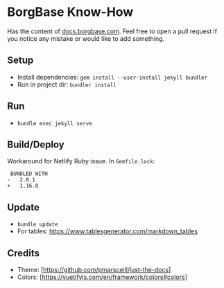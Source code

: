 # BorgBase Know-How

Has the content of [docs.borgbase.com](https://docs.borgbase.com). Feel free to open a pull request if you notice any mistake or would like to add something.

## Setup
- Install dependencies: `gem install --user-install jekyll bundler`
- Run in project dir: `bundler install`

## Run
- `bundle exec jekyll serve`

## Build/Deploy
Workaround for Netlify Ruby issue. In `Gemfile.lock`:

```
 BUNDLED WITH
-   2.0.1
+   1.16.0
```

## Update
- `bundle update`
- For tables: https://www.tablesgenerator.com/markdown_tables

## Credits
- Theme: [https://github.com/pmarsceill/just-the-docs]
- Colors: [https://vuetifyjs.com/en/framework/colors#colors]